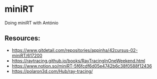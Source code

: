# miniRT
Doing miniRT with António

## Resources:
- https://www.gitdetail.com/repositories/appinha/42cursus-02-miniRT/617200
- https://raytracing.github.io/books/RayTracingInOneWeekend.html
- https://www.notion.so/miniRT-5f6fcdf6d05e4742b6c38f0588f12436
- https://polaron3d.com/Hub/ray-tracing/
